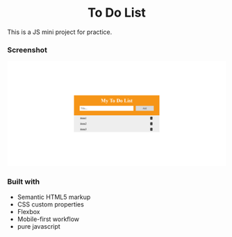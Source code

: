 <h1 align="center">To Do List</h1>

This is a JS mini project for practice.

### Screenshot

![screenshot](screenshot.png)

### Built with

- Semantic HTML5 markup
- CSS custom properties
- Flexbox
- Mobile-first workflow
- pure javascript
